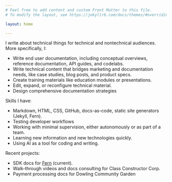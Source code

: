 ```yaml
---
# Feel free to add content and custom Front Matter to this file.
# To modify the layout, see https://jekyllrb.com/docs/themes/#overriding-theme-defaults

layout: home

---
```


I write about technical things for technical and nontechnical audiences. More specifically, I:

*   Write end user documentation, including conceptual overviews, reference documentation, API guides, and codelabs.
*   Write technical content that bridges marketing and documentation needs, like case studies, blog posts, and product specs.
*   Create training materials like education modules or presentations.
*   Edit, expand, or reconfigure technical material.
*   Design comprehensive documentation strategies

Skills I have:

*   Markdown, HTML, CSS, GitHub, docs-as-code, static site generators (Jekyll, Fern).
*   Testing developer workflows
*   Working with minimal supervision, either autonomously or as part of a team. 
*   Learning new information and new technologies quickly.
*   Using AI as a tool for coding and writing.

Recent projects:

*   SDK docs for [Fern](https://buildwithfern.com/) (current).
*   Walk-through videos and docs consulting for Class Constructor Corp.
*   Payment processing docs for Dowling Community Garden


<script data-goatcounter="https://dlog.goatcounter.com/count"
        async src="//gc.zgo.at/count.js"></script>